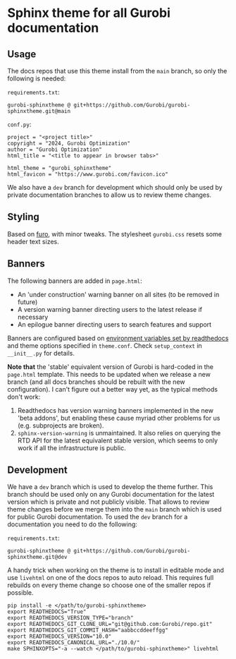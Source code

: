 # Sphinx theme for all Gurobi documentation

## Usage

The docs repos that use this theme install from the `main` branch, so only
the following is needed:

`requirements.txt`:

```
gurobi-sphinxtheme @ git+https://github.com/Gurobi/gurobi-sphinxtheme.git@main
```

`conf.py`:

```
project = "<project title>"
copyright = "2024, Gurobi Optimization"
author = "Gurobi Optimization"
html_title = "<title to appear in browser tabs>"

html_theme = "gurobi_sphinxtheme"
html_favicon = "https://www.gurobi.com/favicon.ico"
```

We also have a `dev` branch for development which should only be used by
private documentation branches to allow us to review theme changes.

## Styling

Based on [furo](https://github.com/pradyunsg/furo), with minor tweaks.
The stylesheet `gurobi.css` resets some header text sizes.

## Banners

The following banners are added in `page.html`:

- An 'under construction' warning banner on all sites (to be removed in future)
- A version warning banner directing users to the latest release if necessary
- An epilogue banner directing users to search features and support

Banners are configured based on [environment variables set by
readthedocs](https://docs.readthedocs.io/en/stable/reference/environment-variables.html)
and theme options specified in `theme.conf`. Check `setup_context` in
`__init__.py` for details.

**Note that** the 'stable' equivalent version of Gurobi is hard-coded in the
`page.html` template. This needs to be updated when we release a new branch (and
all docs branches should be rebuilt with the new configuration). I can't figure
out a better way yet, as the typical methods don't work:

1. Readthedocs has version warning banners implemented in the new 'beta addons',
   but enabling these cause myriad other problems for us (e.g. subprojects are
   broken).
2. `sphinx-version-warning` is unmaintained. It also relies on querying the RTD
   API for the latest equivalent stable version, which seems to only work if all
   the infrastructure is public.

## Development

We have a `dev` branch which is used to develop the theme further. This
branch should be used only on any Gurobi documentation for the latest
version which is private and not publicly visible. That allows to review
theme changes before we merge them into the `main` branch which is used for
public Gurobi documentation. To used the `dev` branch for a documentation
you need to do the following:

`requirements.txt`:

```
gurobi-sphinxtheme @ git+https://github.com/Gurobi/gurobi-sphinxtheme.git@dev
```

A handy trick when working on the theme is to install in editable mode and use
`livehtml` on one of the docs repos to auto reload. This requires full rebuilds
on every theme change so choose one of the smaller repos if possible.

```
pip install -e </path/to/gurobi-sphinxtheme>
export READTHEDOCS="True"
export READTHEDOCS_VERSION_TYPE="branch"
export READTHEDOCS_GIT_CLONE_URL="git@github.com:Gurobi/repo.git"
export READTHEDOCS_GIT_COMMIT_HASH="aabbccddeeffgg"
export READTHEDOCS_VERSION="10.0"
export READTHEDOCS_CANONICAL_URL="./10.0/"
make SPHINXOPTS="-a --watch </path/to/gurobi-sphinxtheme>" livehtml
```
